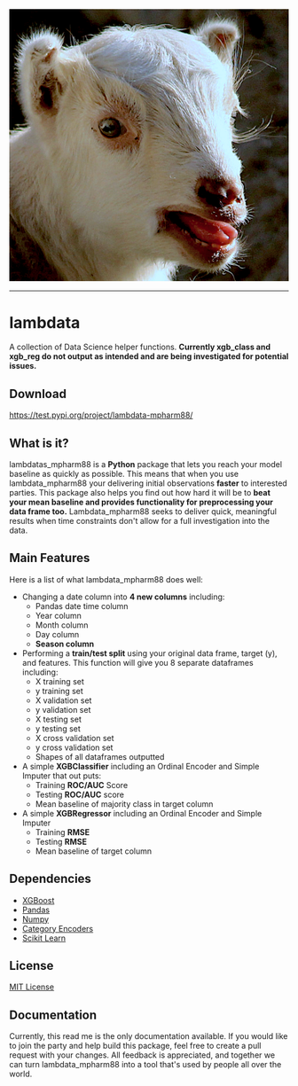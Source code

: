 <div align="center">
  <img src="https://github.com/mpHarm88/lambdata/blob/master/lambdata.jpg.png"><br>
</div>

---

# lambdata 
A collection of Data Science helper functions. **Currently xgb_class and xgb_reg do not output as intended and are being investigated for potential issues.** 

## Download
https://test.pypi.org/project/lambdata-mpharm88/

## What is it?
lambdatas_mpharm88 is a **Python** package that lets you reach your model baseline as quickly as possible. This means that when you use lambdata_mpharm88 your delivering initial observations **faster** to interested parties. This package also helps you find out how hard it will be to **beat your mean baseline and provides functionality for preprocessing your data frame too.** Lambdata_mpharm88 seeks to deliver quick, meaningful results when time constraints don't allow for a full investigation into the data.

## Main Features
Here is a list of what lambdata_mpharm88 does well:
  
  - Changing a date column into **4 new columns** including:
      - Pandas date time column
      - Year column
      - Month column
      - Day column
      - **Season column**
  - Performing a **train/test split** using your original data frame, target (y), and features. This function will give you 8 
    separate dataframes including:
      - X training set
      - y training set
      - X validation set
      - y validation set
      - X testing set
      - y testing set
      - X cross validation set
      - y cross validation set
      - Shapes of all dataframes outputted
  - A simple **XGBClassifier** including an Ordinal Encoder and Simple Imputer that out puts:
      - Training **ROC/AUC** Score 
      - Testing **ROC/AUC** score
      - Mean baseline of majority class in target column
  - A simple **XGBRegressor** including an Ordinal Encoder and Simple Imputer
      - Training **RMSE**
      - Testing **RMSE**
      - Mean baseline of target column
      
## Dependencies
- [XGBoost](https://xgboost.readthedocs.io/en/latest/)
- [Pandas](https://pandas.pydata.org/pandas-docs/stable/)
- [Numpy](https://www.numpy.org)
- [Category Encoders](https://contrib.scikit-learn.org/categorical-encoding/)
- [Scikit Learn](https://scikit-learn.org/stable/documentation.html)

## License
[MIT License](https://opensource.org/licenses/MIT)

## Documentation
Currently, this read me is the only documentation available. If you would like to join the party and help build this package, feel free to create a pull request with your changes. All feedback is appreciated, and together we can turn lambdata_mpharm88 into a tool that's used by people all over the world.
